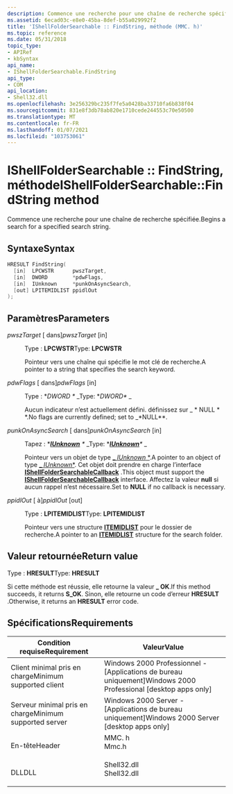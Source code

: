 ```yaml
---
description: Commence une recherche pour une chaîne de recherche spécifiée.
ms.assetid: 6ecad03c-e8e0-45ba-8def-b55a029992f2
title: 'IShellFolderSearchable :: FindString, méthode (MMC. h)'
ms.topic: reference
ms.date: 05/31/2018
topic_type:
- APIRef
- kbSyntax
api_name:
- IShellFolderSearchable.FindString
api_type:
- COM
api_location:
- Shell32.dll
ms.openlocfilehash: 3e256329bc235f7fe5a0428ba33710fa6b838f04
ms.sourcegitcommit: 831e8f3db78ab820e1710cede244553c70e50500
ms.translationtype: MT
ms.contentlocale: fr-FR
ms.lasthandoff: 01/07/2021
ms.locfileid: "103753061"
---
```

# <a name="ishellfoldersearchablefindstring-method"></a><span data-ttu-id="551af-103">IShellFolderSearchable :: FindString, méthode</span><span class="sxs-lookup"><span data-stu-id="551af-103">IShellFolderSearchable::FindString method</span></span>

<span data-ttu-id="551af-104">Commence une recherche pour une chaîne de recherche spécifiée.</span><span class="sxs-lookup"><span data-stu-id="551af-104">Begins a search for a specified search string.</span></span>

## <a name="syntax"></a><span data-ttu-id="551af-105">Syntaxe</span><span class="sxs-lookup"><span data-stu-id="551af-105">Syntax</span></span>


```C++
HRESULT FindString(
  [in]  LPCWSTR      pwszTarget,
  [in]  DWORD        *pdwFlags,
  [in]  IUnknown     *punkOnAsyncSearch,
  [out] LPITEMIDLIST ppidlOut
);
```



## <a name="parameters"></a><span data-ttu-id="551af-106">Paramètres</span><span class="sxs-lookup"><span data-stu-id="551af-106">Parameters</span></span>

<dl> <dt>

<span data-ttu-id="551af-107">*pwszTarget* \[ dans\]</span><span class="sxs-lookup"><span data-stu-id="551af-107">*pwszTarget* \[in\]</span></span>
</dt> <dd>

<span data-ttu-id="551af-108">Type : **LPCWSTR**</span><span class="sxs-lookup"><span data-stu-id="551af-108">Type: **LPCWSTR**</span></span>

<span data-ttu-id="551af-109">Pointeur vers une chaîne qui spécifie le mot clé de recherche.</span><span class="sxs-lookup"><span data-stu-id="551af-109">A pointer to a string that specifies the search keyword.</span></span>

</dd> <dt>

<span data-ttu-id="551af-110">*pdwFlags* \[ dans\]</span><span class="sxs-lookup"><span data-stu-id="551af-110">*pdwFlags* \[in\]</span></span>
</dt> <dd>

<span data-ttu-id="551af-111">Type : \**DWORD \** _</span><span class="sxs-lookup"><span data-stu-id="551af-111">Type: \**DWORD\** _</span></span>

<span data-ttu-id="551af-112">Aucun indicateur n’est actuellement défini. définissez sur _ \* NULL \* \*.</span><span class="sxs-lookup"><span data-stu-id="551af-112">No flags are currently defined; set to _\*NULL\*\*.</span></span>

</dd> <dt>

<span data-ttu-id="551af-113">*punkOnAsyncSearch* \[ dans\]</span><span class="sxs-lookup"><span data-stu-id="551af-113">*punkOnAsyncSearch* \[in\]</span></span>
</dt> <dd>

<span data-ttu-id="551af-114">Tapez : \**[**IUnknown**](/windows/win32/api/unknwn/nn-unknwn-iunknown) \** _</span><span class="sxs-lookup"><span data-stu-id="551af-114">Type: \**[**IUnknown**](/windows/win32/api/unknwn/nn-unknwn-iunknown)\** _</span></span>

<span data-ttu-id="551af-115">Pointeur vers un objet de type [_ *IUnknown* \*](/windows/win32/api/unknwn/nn-unknwn-iunknown).</span><span class="sxs-lookup"><span data-stu-id="551af-115">A pointer to an object of type [_ *IUnknown*\*](/windows/win32/api/unknwn/nn-unknwn-iunknown).</span></span> <span data-ttu-id="551af-116">Cet objet doit prendre en charge l’interface [**IShellFolderSearchableCallback**](ishellfoldersearchablecallback.md) .</span><span class="sxs-lookup"><span data-stu-id="551af-116">This object must support the [**IShellFolderSearchableCallback**](ishellfoldersearchablecallback.md) interface.</span></span> <span data-ttu-id="551af-117">Affectez la valeur **null** si aucun rappel n’est nécessaire.</span><span class="sxs-lookup"><span data-stu-id="551af-117">Set to **NULL** if no callback is necessary.</span></span>

</dd> <dt>

<span data-ttu-id="551af-118">*ppidlOut* \[ à\]</span><span class="sxs-lookup"><span data-stu-id="551af-118">*ppidlOut* \[out\]</span></span>
</dt> <dd>

<span data-ttu-id="551af-119">Type : **LPITEMIDLIST**</span><span class="sxs-lookup"><span data-stu-id="551af-119">Type: **LPITEMIDLIST**</span></span>

<span data-ttu-id="551af-120">Pointeur vers une structure [**ITEMIDLIST**](/windows/desktop/api/Shtypes/ns-shtypes-itemidlist) pour le dossier de recherche.</span><span class="sxs-lookup"><span data-stu-id="551af-120">A pointer to an [**ITEMIDLIST**](/windows/desktop/api/Shtypes/ns-shtypes-itemidlist) structure for the search folder.</span></span>

</dd> </dl>

## <a name="return-value"></a><span data-ttu-id="551af-121">Valeur retournée</span><span class="sxs-lookup"><span data-stu-id="551af-121">Return value</span></span>

<span data-ttu-id="551af-122">Type : **HRESULT**</span><span class="sxs-lookup"><span data-stu-id="551af-122">Type: **HRESULT**</span></span>

<span data-ttu-id="551af-123">Si cette méthode est réussie, elle retourne la valeur **\_ OK**.</span><span class="sxs-lookup"><span data-stu-id="551af-123">If this method succeeds, it returns **S\_OK**.</span></span> <span data-ttu-id="551af-124">Sinon, elle retourne un code d’erreur **HRESULT** .</span><span class="sxs-lookup"><span data-stu-id="551af-124">Otherwise, it returns an **HRESULT** error code.</span></span>

## <a name="requirements"></a><span data-ttu-id="551af-125">Spécifications</span><span class="sxs-lookup"><span data-stu-id="551af-125">Requirements</span></span>



| <span data-ttu-id="551af-126">Condition requise</span><span class="sxs-lookup"><span data-stu-id="551af-126">Requirement</span></span> | <span data-ttu-id="551af-127">Valeur</span><span class="sxs-lookup"><span data-stu-id="551af-127">Value</span></span> |
|-------------------------------------|----------------------------------------------------------------------------------------|
| <span data-ttu-id="551af-128">Client minimal pris en charge</span><span class="sxs-lookup"><span data-stu-id="551af-128">Minimum supported client</span></span><br/> | <span data-ttu-id="551af-129">Windows 2000 Professionnel - \[Applications de bureau uniquement\]</span><span class="sxs-lookup"><span data-stu-id="551af-129">Windows 2000 Professional \[desktop apps only\]</span></span><br/>                             |
| <span data-ttu-id="551af-130">Serveur minimal pris en charge</span><span class="sxs-lookup"><span data-stu-id="551af-130">Minimum supported server</span></span><br/> | <span data-ttu-id="551af-131">Windows 2000 Server - \[Applications de bureau uniquement\]</span><span class="sxs-lookup"><span data-stu-id="551af-131">Windows 2000 Server \[desktop apps only\]</span></span><br/>                                   |
| <span data-ttu-id="551af-132">En-tête</span><span class="sxs-lookup"><span data-stu-id="551af-132">Header</span></span><br/>                   | <dl> <span data-ttu-id="551af-133"><dt>MMC. h</dt></span><span class="sxs-lookup"><span data-stu-id="551af-133"><dt>Mmc.h</dt></span></span> </dl>       |
| <span data-ttu-id="551af-134">DLL</span><span class="sxs-lookup"><span data-stu-id="551af-134">DLL</span></span><br/>                      | <dl> <span data-ttu-id="551af-135"><dt>Shell32.dll</dt></span><span class="sxs-lookup"><span data-stu-id="551af-135"><dt>Shell32.dll</dt></span></span> </dl> |



 

 
